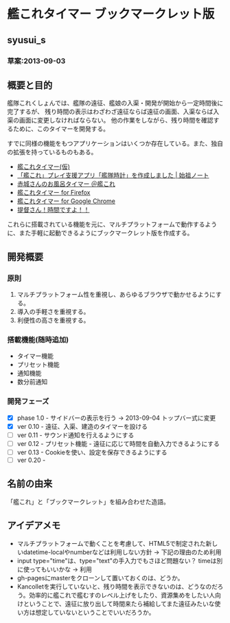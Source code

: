 # 艦これタイマー ブックマークレット版
## syusui\_s
### 草案:2013-09-03

## 概要と目的
艦隊これくしょんでは、艦隊の遠征、艦娘の入渠・開発が開始から一定時間後に完了するが、
残り時間の表示はわざわざ遠征ならば遠征の画面、入渠ならば入渠の画面に変更しなければならない。
他の作業をしながら、残り時間を確認するために、このタイマーを開発する。

すでに同様の機能をもつアプリケーションはいくつか存在している。また、独自の拡張を持っているものもある。

* [艦これタイマー(仮)](http://tek3.blog.fc2.com/blog-entry-47.html)
* [「艦これ」プレイ支援アプリ「艦隊時計」を作成しました | 始祖ノート](http://blog2.shisochou.net/article/69133042.html?1371958914)
* [赤城さんのお風呂タイマー ＠艦これ](https://sites.google.com/site/bathtimer/)
* [艦これタイマー for Firefox](http://miku39.jp/blog/wp/?p=1652)
* [艦これタイマー for Google Chrome](http://blog.jgs.me/post/58502303736/created-kantai-collection-timer)
* [提督さん！時間ですよ！！](http://blog.tkooler.net/Category/18/)

これらに搭載されている機能を元に、マルチプラットフォームで動作するように、また手軽に起動できるようにブックマークレット版を作成する。

## 開発概要
### 原則
1. マルチプラットフォーム性を重視し、あらゆるブラウザで動かせるようにする。
2. 導入の手軽さを重視する。
3. 利便性の高さを重視する。

### 搭載機能(随時追加)
* タイマー機能
* プリセット機能
* 通知機能
* 数分前通知

### 開発フェーズ
* [x] phase 1.0 - サイドバーの表示を行う -> 2013-09-04 トップバー式に変更
* [x] ver 0.10 - 遠征、入渠、建造のタイマーを設ける
* [ ] ver 0.11 - サウンド通知を行えるようにする
* [ ] ver 0.12 - プリセット機能 - 遠征に応じて時間を自動入力できるようにする
* [ ] ver 0.13 - Cookieを使い、設定を保存できるようにする
* [ ] ver 0.20 - 

## 名前の由来
「艦これ」と「ブックマークレット」を組み合わせた造語。

## アイデアメモ
* マルチプラットフォームで動くことを考慮して、HTML5で制定された新しいdatetime-localやnumberなどは利用しない方針 → 下記の理由のため利用
* input type="time"は、type="text"の手入力でもさほど問題ない？ timeは別に使ってもいいかな → 利用
* gh-pagesにmasterをクローンして置いておくのは、どうか。
* Kancolletを実行していないと、残り時間を表示できないのは、どうなのだろう。効率的に艦これで艦むすのレベル上げをしたり、資源集めをしたい人向けということで、遠征に放り出して時間来たら補給してまた遠征みたいな使い方は想定していないということでいいだろうか。

